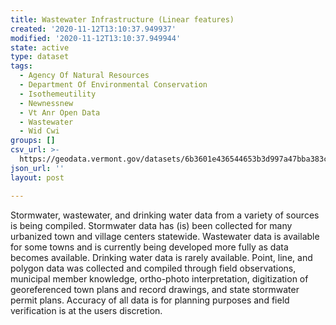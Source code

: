 ```yaml
---
title: Wastewater Infrastructure (Linear features)
created: '2020-11-12T13:10:37.949937'
modified: '2020-11-12T13:10:37.949944'
state: active
type: dataset
tags:
  - Agency Of Natural Resources
  - Department Of Environmental Conservation
  - Isothemeutility
  - Newnessnew
  - Vt Anr Open Data
  - Wastewater
  - Wid Cwi
groups: []
csv_url: >-
  https://geodata.vermont.gov/datasets/6b3601e436544653b3d997a47bba383c_165.csv?outSR=%7B%22latestWkid%22%3A32145%2C%22wkid%22%3A32145%7D
json_url: ''
layout: post

---
```

Stormwater, wastewater, and drinking water data from a variety of sources is being compiled. Stormwater data has (is) been collected for many urbanized town and village centers statewide. Wastewater data is available for some towns and is currently being developed more fully as data becomes available. Drinking water data is rarely available.  Point, line, and polygon data was collected and compiled through field observations, municipal member knowledge, ortho-photo interpretation, digitization of georeferenced town plans and record drawings, and state stormwater permit plans.  Accuracy of all data is for planning purposes and field verification is at the users discretion.
